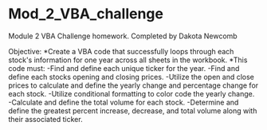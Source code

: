 # Mod_2_VBA_challenge
Module 2 VBA Challenge homework. Completed by Dakota Newcomb

Objective: 
  *Create a VBA code that successfully loops through each stock's information for one year across all sheets in the workbook.
        *This code must:
              -Find and define each unique ticker for the year.
              -Find and define each stocks opening and closing prices.
              -Utilize the open and close prices to calculate and define the yearly change and percentage change for each stock.
              -Utilize conditional formatting to color code the yearly change.
              -Calculate and define the total volume for each stock.
              -Determine and define the greatest percent increase, decrease, and total volume along with their associated ticker. 
  
